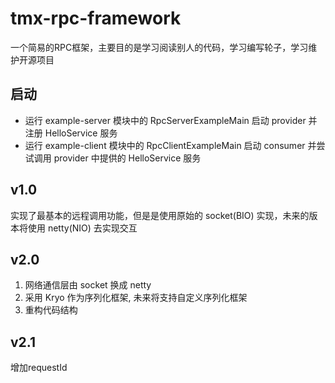 # tmx-rpc-framework
一个简易的RPC框架，主要目的是学习阅读别人的代码，学习编写轮子，学习维护开源项目

## 启动
- 运行 example-server 模块中的 RpcServerExampleMain 启动 provider 并注册 HelloService 服务
- 运行 example-client 模块中的 RpcClientExampleMain 启动 consumer 并尝试调用 provider 中提供的 HelloService 服务

## v1.0
实现了最基本的远程调用功能，但是是使用原始的 socket(BIO) 实现，未来的版本将使用 netty(NIO) 去实现交互

## v2.0
1) 网络通信层由 socket 换成 netty
2) 采用 Kryo 作为序列化框架, 未来将支持自定义序列化框架
3) 重构代码结构

## v2.1
增加requestId
